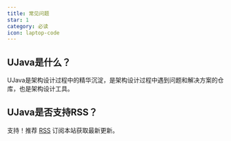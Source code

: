 ```yaml
---
title: 常见问题
star: 1
category: 必读
icon: laptop-code
---
```


## UJava是什么？

UJava是架构设计过程中的精华沉淀，是架构设计过程中遇到问题和解决方案的仓库，也是架构设计工具。

## UJava是否支持RSS？

支持！推荐 [RSS](https://ujava.cn/rss.xml) 订阅本站获取最新更新。

